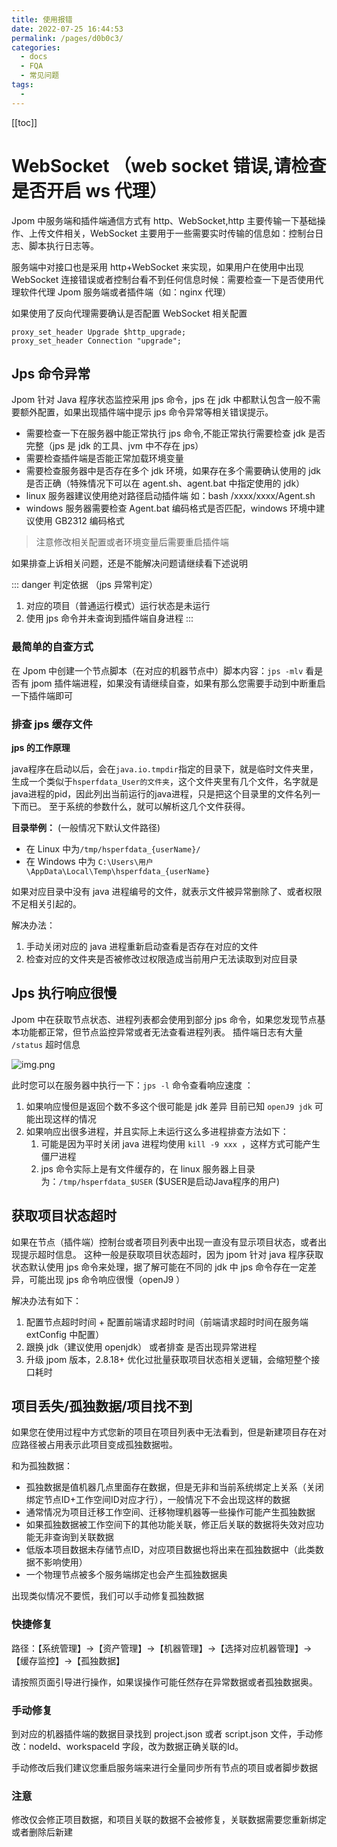 ```yaml
---
title: 使用报错
date: 2022-07-25 16:44:53
permalink: /pages/d0b0c3/
categories:
  - docs
  - FQA
  - 常见问题
tags:
  - 
---
```


[[toc]]


# WebSocket （web socket 错误,请检查是否开启 ws 代理）

Jpom 中服务端和插件端通信方式有 http、WebSocket,http 主要传输一下基础操作、上传文件相关，WebSocket 主要用于一些需要实时传输的信息如：控制台日志、脚本执行日志等。

服务端中对接口也是采用 http+WebSocket 来实现，如果用户在使用中出现 WebSocket 连接错误或者控制台看不到任何信息时候：需要检查一下是否使用代理软件代理 Jpom 服务端或者插件端（如：nginx 代理）

如果使用了反向代理需要确认是否配置 WebSocket 相关配置

```log
proxy_set_header Upgrade $http_upgrade;
proxy_set_header Connection "upgrade";
```


## Jps 命令异常

Jpom 针对 Java 程序状态监控采用 jps 命令，jps 在 jdk 中都默认包含一般不需要额外配置，如果出现插件端中提示 jps 命令异常等相关错误提示。

- 需要检查一下在服务器中能正常执行 jps 命令,不能正常执行需要检查 jdk 是否完整（jps 是 jdk 的工具、jvm 中不存在 jps）
- 需要检查插件端是否能正常加载环境变量
- 需要检查服务器中是否存在多个 jdk 环境，如果存在多个需要确认使用的 jdk 是否正确（特殊情况下可以在 agent.sh、agent.bat 中指定使用的 jdk）
- linux 服务器建议使用绝对路径启动插件端 如：bash /xxxx/xxxx/Agent.sh
- windows 服务器需要检查 Agent.bat 编码格式是否匹配，windows 环境中建议使用 GB2312 编码格式

> 注意修改相关配置或者环境变量后需要重启插件端

如果排查上诉相关问题，还是不能解决问题请继续看下述说明

::: danger 判定依据 （jps 异常判定）
1. 对应的项目（普通运行模式）运行状态是未运行
2. 使用 jps 命令并未查询到插件端自身进程
:::

### 最简单的自查方式

在 Jpom 中创建一个节点脚本（在对应的机器节点中）脚本内容：`jps -mlv` 看是否有 jpom 插件端进程，如果没有请继续自查，如果有那么您需要手动到中断重启一下插件端即可 

### 排查 jps 缓存文件

**jps 的工作原理**

java程序在启动以后，会在`java.io.tmpdir`指定的目录下，就是临时文件夹里，生成一个类似于`hsperfdata_User的文件夹`，这个文件夹里有几个文件，名字就是java进程的pid，因此列出当前运行的java进程，只是把这个目录里的文件名列一下而已。 至于系统的参数什么，就可以解析这几个文件获得。

**目录举例：** (一般情况下默认文件路径)

- 在 Linux 中为`/tmp/hsperfdata_{userName}/`
- 在 Windows 中为 `C:\Users\用户\AppData\Local\Temp\hsperfdata_{userName}`

如果对应目录中没有 java 进程编号的文件，就表示文件被异常删除了、或者权限不足相关引起的。

解决办法：

1. 手动关闭对应的 java 进程重新启动查看是否存在对应的文件
2. 检查对应的文件夹是否被修改过权限造成当前用户无法读取到对应目录


## Jps 执行响应很慢

Jpom 中在获取节点状态、进程列表都会使用到部分 jps 命令，如果您发现节点基本功能都正常，但节点监控异常或者无法查看进程列表。
插件端日志有大量 `/status` 超时信息

![img.png](/images/error/img.png)

此时您可以在服务器中执行一下：`jps -l` 命令查看响应速度 ：

1. 如果响应慢但是返回个数不多这个很可能是 jdk 差异 目前已知 `openJ9 jdk` 可能出现这样的情况
2. 如果响应出很多进程，并且实际上未运行这么多进程排查方法如下：
	1. 可能是因为平时关闭 java 进程均使用 `kill -9 xxx `，这样方式可能产生僵尸进程
	2. jps 命令实际上是有文件缓存的，在 linux 服务器上目录为：`/tmp/hsperfdata_$USER` ($USER是启动Java程序的用户)


## 获取项目状态超时

如果在节点（插件端）控制台或者项目列表中出现一直没有显示项目状态，或者出现提示超时信息。
这种一般是获取项目状态超时，因为 jpom 针对 java 程序获取状态默认使用 jps 命令来处理，据了解可能在不同的 jdk 中 jps 命令存在一定差异，可能出现 jps 命令响应很慢（openJ9 ）

解决办法有如下：

1. 配置节点超时时间 + 配置前端请求超时时间（前端请求超时时间在服务端 extConfig 中配置）
2. 跟换 jdk（建议使用 openjdk） 或者排查 是否出现异常进程
3. 升级 jpom 版本，2.8.18+ 优化过批量获取项目状态相关逻辑，会缩短整个接口耗时

## 项目丢失/孤独数据/项目找不到

如果您在使用过程中方式您新的项目在项目列表中无法看到，但是新建项目存在对应路径被占用表示此项目变成孤独数据啦。

和为孤独数据：

- 孤独数据是值机器几点里面存在数据，但是无非和当前系统绑定上关系（关闭绑定节点ID+工作空间ID对应才行），一般情况下不会出现这样的数据
- 通常情况为项目迁移工作空间、迁移物理机器等一些操作可能产生孤独数据
- 如果孤独数据被工作空间下的其他功能关联，修正后关联的数据将失效对应功能无非查询到关联数据
- 低版本项目数据未存储节点ID，对应项目数据也将出来在孤独数据中（此类数据不影响使用）
- 一个物理节点被多个服务端绑定也会产生孤独数据奥

出现类似情况不要慌，我们可以手动修复孤独数据

### 快捷修复

路径：【系统管理】->【资产管理】->【机器管理】->【选择对应机器管理】->【缓存监控】->【孤独数据】

请按照页面引导进行操作，如果误操作可能任然存在异常数据或者孤独数据奥。

### 手动修复

到对应的机器插件端的数据目录找到 project.json 或者 script.json 文件，手动修改：nodeId、workspaceId 字段，改为数据正确关联的Id。

手动修改后我们建议您重启服务端来进行全量同步所有节点的项目或者脚步数据

### 注意

修改仅会修正项目数据，和项目关联的数据不会被修复，关联数据需要您重新绑定或者删除后新建